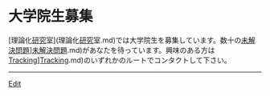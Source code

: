 # 大学院生募集

[理論化[研究](研究.md)室](理論化[研究](研究.md)室.md)では大学院生を募集しています。数十の[未解決問題](未解決問題.md)][未解決問題](未解決問題.md).md)があなたを待っています。興味のある方は[Tracking](Tracking.md)][Tracking](Tracking.md).md)のいずれかのルートでコンタクトして下さい。





----
[Edit](https://github.com/vitroid/vitroid.github.io/edit/master/MD/大学院生募集.md)
